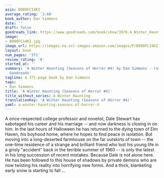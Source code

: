 ```yaml
---
asin: B000FC14KI
average_rating: '3.60'
book_author: Dan Simmons
date: ''
draft: false
goodreads_link: https://www.goodreads.com/book/show/3978.A_Winter_Haunting
image:
- B000FC14KI.jpg
image_url: https://images-na.ssl-images-amazon.com/images/P/B000FC14KI.01._SCLZZZZZZZ.jpg
layout: book
num_pages: '371'
review_rating: '0'
started_at: ''
summary: 'A Winter Haunting (Seasons of Horror #4) by Dan Simmons - rated 3.60/5 on
  Goodreads'
tagline: A 371-page book by Dan Simmons
tags:
- Dan Simmons
title: 'A Winter Haunting (Seasons of Horror #4)'
title_without_series: A Winter Haunting
translationKey: 'A Winter Haunting (Seasons of Horror #4)'
yaml: a-winter-haunting-seasons-of-horror-4
---
```


<p>A once-respected college professor and novelist, Dale Stewart has sabotaged his career and his marriage -- and now darkness is closing in on him. In the last hours of Halloween he has returned to the dying town of Elm Haven, his boyhood home, where he hopes to find peace in isolation. But moving into a long-deserted farmhouse on the far outskirts of town -- the one-time residence of a strange and brilliant friend who lost his young life in a grisly "accident" back in the terrible summer of 1960 -- is only the latest in his long succession of recent mistakes. Because Dale is not alone here. He has been followed to this house of shadows by private demons who are now twisting his reality into horrifying new forms. And a thick, blanketing early snow is starting to fall ...</p>